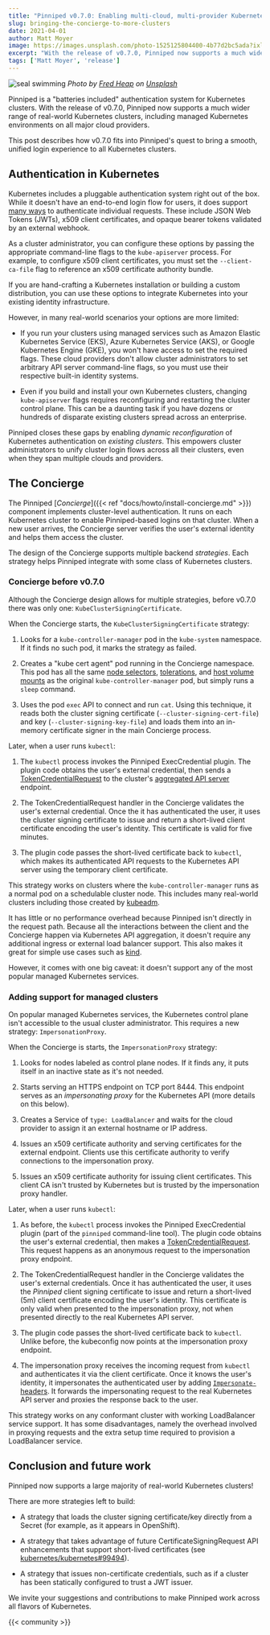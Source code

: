 ```yaml
---
title: "Pinniped v0.7.0: Enabling multi-cloud, multi-provider Kubernetes"
slug: bringing-the-concierge-to-more-clusters
date: 2021-04-01
author: Matt Moyer
image: https://images.unsplash.com/photo-1525125804400-4b77d2bc5ada?ixlib=rb-1.2.1&ixid=MXwxMjA3fDB8MHxwaG90by1wYWdlfHx8fGVufDB8fHw%3D&auto=format&fit=crop&w=1674&q=80
excerpt: "With the release of v0.7.0, Pinniped now supports a much wider range of real-world Kubernetes clusters, including managed Kubernetes environments on all major cloud providers."
tags: ['Matt Moyer', 'release']
---
```


![seal swimming](https://images.unsplash.com/photo-1525125804400-4b77d2bc5ada?ixlib=rb-1.2.1&ixid=MXwxMjA3fDB8MHxwaG90by1wYWdlfHx8fGVufDB8fHw%3D&auto=format&fit=crop&w=1674&q=80)
*Photo by [Fred Heap](https://unsplash.com/@fred_heap) on [Unsplash](https://unsplash.com/s/photos/seal)*

Pinniped is a "batteries included" authentication system for Kubernetes clusters.
With the release of v0.7.0, Pinniped now supports a much wider range of real-world Kubernetes clusters, including managed Kubernetes environments on all major cloud providers.

This post describes how v0.7.0 fits into Pinniped's quest to bring a smooth, unified login experience to all Kubernetes clusters.

## Authentication in Kubernetes

Kubernetes includes a pluggable authentication system right out of the box.
While it doesn't have an end-to-end login flow for users, it does support [many ways][kube-authn] to authenticate individual requests.
These include JSON Web Tokens (JWTs), x509 client certificates, and opaque bearer tokens validated by an external webhook.

As a cluster administrator, you can configure these options by passing the appropriate command-line flags to the `kube-apiserver` process.
For example, to configure x509 client certificates, you must set the `--client-ca-file` flag to reference an x509 certificate authority bundle.

If you are hand-crafting a Kubernetes installation or building a custom distribution, you can use these options to integrate Kubernetes into your existing identity infrastructure.

However, in many real-world scenarios your options are more limited:

- If you run your clusters using managed services such as Amazon Elastic Kubernetes Service (EKS), Azure Kubernetes Service (AKS), or Google Kubernetes Engine (GKE), you won't have access to set the required flags.
  These cloud providers don't allow cluster administrators to set arbitrary API server command-line flags, so you must use their respective built-in identity systems.

- Even if you build and install your own Kubernetes clusters, changing `kube-apiserver` flags requires reconfiguring and restarting the cluster control plane.
  This can be a daunting task if you have dozens or hundreds of disparate existing clusters spread across an enterprise.

Pinniped closes these gaps by enabling _dynamic reconfiguration_ of Kubernetes authentication on _existing clusters_.
This empowers cluster administrators to unify cluster login flows across all their clusters, even when they span multiple clouds and providers.

## The Concierge

The Pinniped [_Concierge_]({{< ref "docs/howto/install-concierge.md" >}}) component implements cluster-level authentication.
It runs on each Kubernetes cluster to enable Pinniped-based logins on that cluster.
When a new user arrives, the Concierge server verifies the user's external identity and helps them access the cluster.

The design of the Concierge supports multiple backend _strategies_.
Each strategy helps Pinniped integrate with some class of Kubernetes clusters.

### Concierge before v0.7.0

Although the Concierge design allows for multiple strategies, before v0.7.0 there was only one: `KubeClusterSigningCertificate`.

When the Concierge starts, the `KubeClusterSigningCertificate` strategy:

1. Looks for a `kube-controller-manager` pod in the `kube-system` namespace.
   If it finds no such pod, it marks the strategy as failed.

1. Creates a "kube cert agent" pod running in the Concierge namespace.
   This pod has all the same [node selectors][nodeselector], [tolerations][tolerations], and [host volume mounts][hostpath] as the original `kube-controller-manager` pod, but simply runs a `sleep` command.

1. Uses the pod `exec` API to connect and run `cat`.
   Using this technique, it reads both the cluster signing certificate (`--cluster-signing-cert-file`) and key (`--cluster-signing-key-file`) and loads them into an in-memory certificate signer in the main Concierge process.

Later, when a user runs `kubectl`:

1. The `kubectl` process invokes the Pinniped ExecCredential plugin.
   The plugin code obtains the user's external credential, then sends a [TokenCredentialRequest][tcr] to the cluster's [aggregated API server][api-aggregation] endpoint.

1. The TokenCredentialRequest handler in the Concierge validates the user's external credential.
   Once the it has authenticated the user, it uses the cluster signing certificate to issue and return a short-lived client certificate encoding the user's identity.
   This certificate is valid for five minutes.

1. The plugin code passes the short-lived certificate back to `kubectl`, which makes its authenticated API requests to the Kubernetes API server using the temporary client certificate.

This strategy works on clusters where the `kube-controller-manager` runs as a normal pod on a schedulable cluster node.
This includes many real-world clusters including those created by [kubeadm][kubeadm].

It has little or no performance overhead because Pinniped isn't directly in the request path.
Because all the interactions between the client and the Concierge happen via Kubernetes API aggregation, it doesn't require any additional ingress or external load balancer support.
This also makes it great for simple use cases such as [kind][kind].

However, it comes with one big caveat: it doesn't support any of the most popular managed Kubernetes services.

### Adding support for managed clusters

On popular managed Kubernetes services, the Kubernetes control plane isn't accessible to the usual cluster administrator.
This requires a new strategy: `ImpersonationProxy`.

When the Concierge is starts, the `ImpersonationProxy` strategy:

1. Looks for nodes labeled as control plane nodes.
   If it finds any, it puts itself in an inactive state as it's not needed.

1. Starts serving an HTTPS endpoint on TCP port 8444.
   This endpoint serves as an _impersonating proxy_ for the Kubernetes API (more details on this below).

1. Creates a Service of `type: LoadBalancer` and waits for the cloud provider to assign it an external hostname or IP address.

1. Issues an x509 certificate authority and serving certificates for the external endpoint.
   Clients use this certificate authority to verify connections to the impersonation proxy.

1. Issues an x509 certificate authority for issuing client certificates.
   This client CA isn't trusted by Kubernetes but is trusted by the impersonation proxy handler.

Later, when a user runs `kubectl`:

1. As before, the `kubectl` process invokes the Pinniped ExecCredential plugin (part of the `pinniped` command-line tool).
   The plugin code obtains the user's external credential, then makes a [TokenCredentialRequest][tcr].
   This request happens as an anonymous request to the impersonation proxy endpoint.

1. The TokenCredentialRequest handler in the Concierge validates the user's external credentials.
   Once it has authenticated the user, it uses the _Pinniped_ client signing certificate to issue and return a short-lived (5m) client certificate encoding the user's identity.
   This certificate is only valid when presented to the impersonation proxy, not when presented directly to the real Kubernetes API server.

1. The plugin code passes the short-lived certificate back to `kubectl`.
   Unlike before, the kubeconfig now points at the impersonation proxy endpoint.

1. The impersonation proxy receives the incoming request from `kubectl` and authenticates it via the client certificate.
   Once it knows the user's identity, it impersonates the authenticated user by adding [`Impersonate-` headers][impersonation].
   It forwards the impersonating request to the real Kubernetes API server and proxies the response back to the user.

This strategy works on any conformant cluster with working LoadBalancer service support.
It has some disadvantages, namely the overhead involved in proxying requests and the extra setup time required to provision a LoadBalancer service.

## Conclusion and future work

Pinniped now supports a large majority of real-world Kubernetes clusters!

There are more strategies left to build:

- A strategy that loads the cluster signing certificate/key directly from a Secret (for example, as it appears in OpenShift).

- A strategy that takes advantage of future CertificateSigningRequest API enhancements that support short-lived certificates (see [kubernetes/kubernetes#99494][csr-notafter]).

- A strategy that issues non-certificate credentials, such as if a cluster has been statically configured to trust a JWT issuer.

We invite your suggestions and contributions to make Pinniped work across all flavors of Kubernetes.

{{< community >}}

[api-aggregation]: https://kubernetes.io/docs/concepts/extend-kubernetes/api-extension/apiserver-aggregation/]
[csr-notafter]: https://github.com/kubernetes/kubernetes/pull/99494
[hostpath]: https://kubernetes.io/docs/concepts/storage/volumes/#hostpath
[impersonation]: https://kubernetes.io/docs/reference/access-authn-authz/authentication/#user-impersonation
[kind]: https://kind.sigs.k8s.io/
[kube-authn]: https://kubernetes.io/docs/reference/access-authn-authz/authentication/
[kubeadm]: https://kubernetes.io/docs/setup/production-environment/tools/kubeadm/
[nodeselector]: https://kubernetes.io/docs/concepts/scheduling-eviction/assign-pod-node/#nodeselector
[tcr]: https://github.com/vmware-tanzu/pinniped/blob/main/generated/1.20/README.adoc#tokencredentialrequest
[tolerations]: https://kubernetes.io/docs/concepts/scheduling-eviction/taint-and-toleration/
